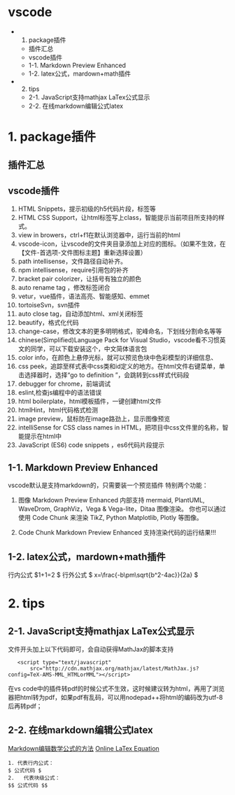 vscode
=====
<!-- MarkdownTOC -->

- 1. package插件
    - 插件汇总
    - vscode插件
    - 1-1. Markdown Preview Enhanced
    - 1-2. latex公式，mardown+math插件
- 2. tips
    - 2-1. JavaScript支持mathjax LaTex公式显示
    - 2-2. 在线markdown编辑公式latex

<!-- /MarkdownTOC -->


# 1. package插件
## 插件汇总
## vscode插件
01. HTML Snippets，提示初级的h5代码片段，标签等
02. HTML CSS Support，让html标签写上class，智能提示当前项目所支持的样式。
03. view in browers，ctrl+f1在默认浏览器中，运行当前的html
04. vscode-icon，让vscode的文件夹目录添加上对应的图标。（如果不生效，在【文件-首选项-文件图标主题】重新选择设置）
05. path intellisense，文件路径自动补齐。
06. npm intellisense，require引用包的补齐
07. bracket pair colorizer，让括号有独立的颜色
08. auto rename tag ，修改标签闭合
09. vetur，vue插件，语法高亮、智能感知、emmet
10. tortoiseSvn，svn插件
11. auto close tag，自动添加html、xml关闭标签
12. beautify，格式化代码
13. change-case，修改文本的更多明明格式，驼峰命名，下划线分割命名等等
14. chinese(Simplified)Language Pack for Visual Studio，vscode看不习惯英文的同学，可以下载安装这个，中文简体语言包
15. color info，在颜色上悬停光标，就可以预览色块中色彩模型的详细信息、
16. css peek，追踪至样式表中css类和id定义的地方。在html文件右键菜单，单击选择器时，选择“go to definition ”，会跳转到css样式代码段
17. debugger for chrome，前端调试
18. eslint,检查js编程中的语法错误
19. html boilerplate，html模板插件，一键创建html文件
20. htmlHint，html代码格式检测
21. image preview，鼠标防在image路劲上，显示图像预览
22. intelliSense for CSS class names in HTML，把项目中css文件里的名称，智能提示在html中
23. JavaScript (ES6) code snippets ，es6代码片段提示

## 1-1. Markdown Preview Enhanced
vscode默认是支持markdown的，只需要装一个预览插件
特别两个功能：

1. 图像
Markdown Preview Enhanced 内部支持 mermaid, PlantUML, WaveDrom, GraphViz，Vega & Vega-lite，Ditaa 图像渲染。
你也可以通过使用 Code Chunk 来渲染 TikZ, Python Matplotlib, Plotly 等图像。

2. Code Chunk
Markdown Preview Enhanced 支持渲染代码的运行结果!!!

## 1-2. latex公式，mardown+math插件
行内公式 $1+1=2 $
行外公式 
$ x=\frac{-b\pm\sqrt{b^2-4ac}}{2a} $



# 2. tips

## 2-1. JavaScript支持mathjax LaTex公式显示
文件开头加上以下代码即可，会自动获得MathJax的脚本支持
```
   <script type="text/javascript"
       src="http://cdn.mathjax.org/mathjax/latest/MathJax.js?config=TeX-AMS-MML_HTMLorMML"></script>
```
在vs code中的插件转pdf的时候公式不生效，这时候建议转为html，再用了浏览器把html转为pdf，如果pdf有乱码，可以用nodepad++将html的编码改为utf-8后再转pdf；

## 2-2. 在线markdown编辑公式latex
[Markdown编辑数学公式的方法](https://blog.csdn.net/bryant_meng/article/details/78638456)
[Online LaTex Equation](http://latex.codecogs.com/eqneditor/editor.php)
```
1. 代表行内公式：
$ 公式代码 $ 
2.   代表块级公式：
$$ 公式代码 $$
```




